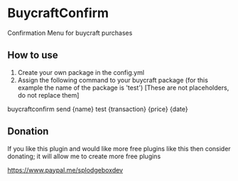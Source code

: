# BuycraftConfirm
Confirmation Menu for buycraft purchases

## How to use
1) Create your own package in the config.yml
2) Assign the following command to your buycraft package (for this example the name of the package is 'test') [These are not placeholders, do not replace them]

  buycraftconfirm send {name} test {transaction} {price} {date}

## Donation
If you like this plugin and would like more free plugins like this then consider donating; it will allow me to create more free plugins

https://www.paypal.me/splodgeboxdev
